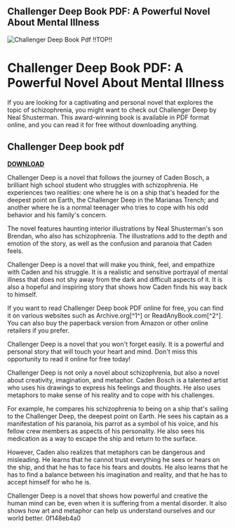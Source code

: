 ## Challenger Deep Book PDF: A Powerful Novel About Mental Illness

 
![Challenger Deep Book Pdf !!TOP!!](https://encrypted-tbn1.gstatic.com/images?q=tbn:ANd9GcT583VObT1HH0YM5NQZ1FC3lDBt-YG00qTwgQW2t1_Opy7e8tKw1cg8ZUM)

 
# Challenger Deep Book PDF: A Powerful Novel About Mental Illness
  
If you are looking for a captivating and personal novel that explores the topic of schizophrenia, you might want to check out Challenger Deep by Neal Shusterman. This award-winning book is available in PDF format online, and you can read it for free without downloading anything.
 
## Challenger Deep book pdf


[**DOWNLOAD**](https://www.google.com/url?q=https%3A%2F%2Fbytlly.com%2F2tLvBx&sa=D&sntz=1&usg=AOvVaw3bnZNFrP5qu3NAefR9Wxpp)

  
Challenger Deep is a novel that follows the journey of Caden Bosch, a brilliant high school student who struggles with schizophrenia. He experiences two realities: one where he is on a ship that's headed for the deepest point on Earth, the Challenger Deep in the Marianas Trench; and another where he is a normal teenager who tries to cope with his odd behavior and his family's concern.
  
The novel features haunting interior illustrations by Neal Shusterman's son Brendan, who also has schizophrenia. The illustrations add to the depth and emotion of the story, as well as the confusion and paranoia that Caden feels.
  
Challenger Deep is a novel that will make you think, feel, and empathize with Caden and his struggle. It is a realistic and sensitive portrayal of mental illness that does not shy away from the dark and difficult aspects of it. It is also a hopeful and inspiring story that shows how Caden finds his way back to himself.
  
If you want to read Challenger Deep book PDF online for free, you can find it on various websites such as Archive.org[^1^] or ReadAnyBook.com[^2^]. You can also buy the paperback version from Amazon or other online retailers if you prefer.
  
Challenger Deep is a novel that you won't forget easily. It is a powerful and personal story that will touch your heart and mind. Don't miss this opportunity to read it online for free today!
  
Challenger Deep is not only a novel about schizophrenia, but also a novel about creativity, imagination, and metaphor. Caden Bosch is a talented artist who uses his drawings to express his feelings and thoughts. He also uses metaphors to make sense of his reality and to cope with his challenges.
  
For example, he compares his schizophrenia to being on a ship that's sailing to the Challenger Deep, the deepest point on Earth. He sees his captain as a manifestation of his paranoia, his parrot as a symbol of his voice, and his fellow crew members as aspects of his personality. He also sees his medication as a way to escape the ship and return to the surface.
  
However, Caden also realizes that metaphors can be dangerous and misleading. He learns that he cannot trust everything he sees or hears on the ship, and that he has to face his fears and doubts. He also learns that he has to find a balance between his imagination and reality, and that he has to accept himself for who he is.
  
Challenger Deep is a novel that shows how powerful and creative the human mind can be, even when it is suffering from a mental disorder. It also shows how art and metaphor can help us understand ourselves and our world better.
 0f148eb4a0

